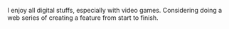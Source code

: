 I enjoy all digital stuffs, especially with video games.
Considering doing a web series of creating a feature from start to finish.
